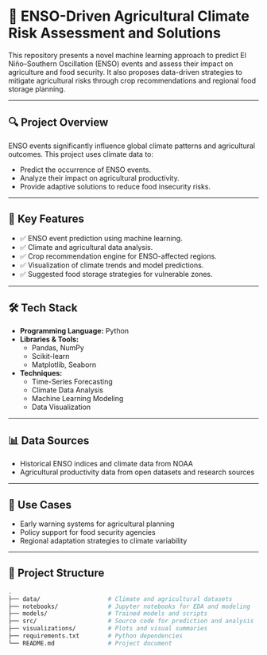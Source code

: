 # 🌾 ENSO-Driven Agricultural Climate Risk Assessment and Solutions

This repository presents a novel machine learning approach to predict El Niño–Southern Oscillation (ENSO) events and assess their impact on agriculture and food security. It also proposes data-driven strategies to mitigate agricultural risks through crop recommendations and regional food storage planning.

---

## 🔍 Project Overview

ENSO events significantly influence global climate patterns and agricultural outcomes. This project uses climate data to:
- Predict the occurrence of ENSO events.
- Analyze their impact on agricultural productivity.
- Provide adaptive solutions to reduce food insecurity risks.

---

## 🧠 Key Features

- ✅ ENSO event prediction using machine learning.
- ✅ Climate and agricultural data analysis.
- ✅ Crop recommendation engine for ENSO-affected regions.
- ✅ Visualization of climate trends and model predictions.
- ✅ Suggested food storage strategies for vulnerable zones.

---

## 🛠️ Tech Stack

- **Programming Language:** Python  
- **Libraries & Tools:** 
  - Pandas, NumPy
  - Scikit-learn
  - Matplotlib, Seaborn
- **Techniques:** 
  - Time-Series Forecasting
  - Climate Data Analysis
  - Machine Learning Modeling
  - Data Visualization

---

## 📊 Data Sources

- Historical ENSO indices and climate data from NOAA
- Agricultural productivity data from open datasets and research sources

---

## 🚜 Use Cases

- Early warning systems for agricultural planning
- Policy support for food security agencies
- Regional adaptation strategies to climate variability

---

## 📁 Project Structure

```bash
.
├── data/                   # Climate and agricultural datasets
├── notebooks/              # Jupyter notebooks for EDA and modeling
├── models/                 # Trained models and scripts
├── src/                    # Source code for prediction and analysis
├── visualizations/         # Plots and visual summaries
├── requirements.txt        # Python dependencies
└── README.md               # Project document
